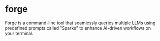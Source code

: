 # forge
Forge is a command-line tool that seamlessly queries multiple LLMs using predefined prompts called "Sparks" to enhance AI-driven workflows on your terminal.

